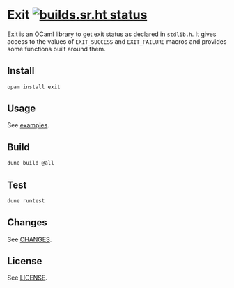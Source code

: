 # Exit [![builds.sr.ht status](https://builds.sr.ht/~zapashcanon/exit.svg)](https://builds.sr.ht/~zapashcanon/exit?)

Exit is an OCaml library to get exit status as declared in `stdlib.h`. It gives access to the values of `EXIT_SUCCESS` and `EXIT_FAILURE` macros and provides some functions built around them.<Paste>

## Install
```sh
opam install exit
```
## Usage

See [examples].

## Build
```sh
dune build @all
```
## Test
```sh
dune runtest
```
## Changes

See [CHANGES].

## License

See [LICENSE].

[CHANGES]: ./CHANGES.md
[examples]: ./examples/
[LICENSE]: ./LICENSE.md
